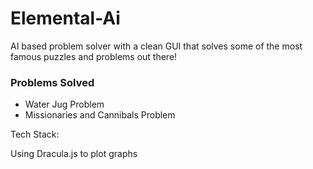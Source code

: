 # Elemental-Ai
AI based problem solver with a clean GUI that solves some of the most famous puzzles and problems out there!


### Problems Solved

* Water Jug Problem
* Missionaries and Cannibals Problem

Tech Stack:

Using Dracula.js to plot graphs



<!-- 

--------------------------------------------------------------------------------
npm init
npm install browserify -g
npm install --save graphdracula raphael

browserify .\Elemental-Ai\Water_Jug_Problem.js -o javascript/index.js
browserify .\Elemental-Ai\Missionaries_and_Cannibals_Problem.js -o javascript/index.js

browserify .\Elemental-Ai\midTerm.js -o javascript/index.js
browserify .\Elemental-Ai\labFinal.js -o javascript/index.js
--------------------------------------------------------------------------------


Reference Links:

Dracula JS
https://github.com/strathausen/dracula
https://www.graphdracula.net/documentation/#site-header

Need to watch:
https://bhrigu.me/post/3-jug-problem-python-code/

BFS:
https://cp-algorithms.com/graph/breadth-first-search.html


https://stackoverflow.com/questions/7034/graph-visualization-library-in-javascript
https://en.wikipedia.org/wiki/Missionaries_and_cannibals_problem
https://graphonline.ru/en/
https://linprog.com/main-traveling-salesman-problem
https://github.com/yusekiya/tsp_gui
https://codeburst.io/implementing-dfs-and-bfs-using-javascript-5034f3cee9a1
https://www.algorithms-and-technologies.com/a_star/javascript
https://www.freecodecamp.org/news/8-essential-graph-algorithms-in-javascript/
 -->

